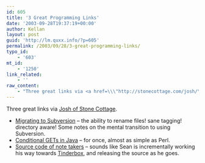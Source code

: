 ```yaml
---
id: 605
title: '3 Great Programming Links'
date: '2003-09-28T19:37:19+00:00'
author: Kellan
layout: post
guid: 'http://lm.quxx.info/?p=605'
permalink: /2003/09/28/3-great-programming-links/
typo_id:
    - '603'
mt_id:
    - '1250'
link_related:
    - ''
raw_content:
    - "Three great links via <a href=\\\"http://stonecottage.com/josh/\\\">Josh of Stone Cottage</a>.\n\n<ul>\n<li><a href=\\\"http://www.dehora.net/journal/archives/000289.html\\\">Migrating to Subversion</a> - the ability to rename files! sane tagging! directory aware!  Some notes on the mental transition to using Subversion.\n</li>\n<li>\n<a href=\\\"http://www.hackdiary.com/archives/000028.html\\\">Conditional GETs in Java</a> - for once, almost as simple as Perl.\n</li>\n<li>\n<a href=\\\"http://miscoranda.com/59\\\">Source code of note takers</a> - sounds like Sean is incrementally working his way towards <a href=\\\"http://www.eastgate.com/Tinderbox/\\\">Tinderbox</a>, and releasing the source as he goes.\n</li>\n</ul>"
---
```


Three great links via [Josh of Stone Cottage](http://stonecottage.com/josh/).

- [Migrating to Subversion](http://www.dehora.net/journal/archives/000289.html) – the ability to rename files! sane tagging! directory aware! Some notes on the mental transition to using Subversion.
- [Conditional GETs in Java](http://www.hackdiary.com/archives/000028.html) – for once, almost as simple as Perl.
- [Source code of note takers](http://miscoranda.com/59) – sounds like Sean is incrementally working his way towards [Tinderbox](http://www.eastgate.com/Tinderbox/), and releasing the source as he goes.